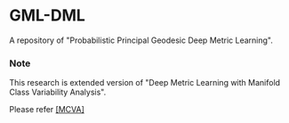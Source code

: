 # GML-DML
A repository of "Probabilistic Principal Geodesic Deep Metric Learning".

### Note
This research is extended version of "Deep Metric Learning with Manifold Class Variability Analysis".

Please refer [[MCVA]](https://github.com/kdhht2334/MCVA)

